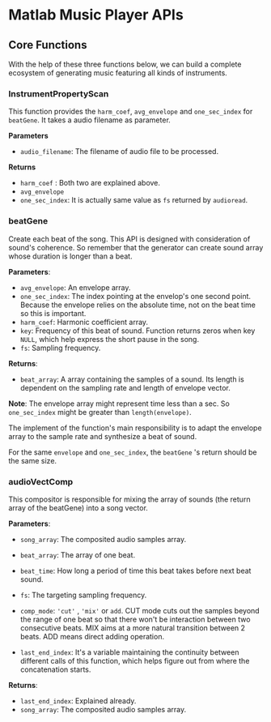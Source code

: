 # Matlab Music Player APIs

## Core Functions

With the help of these three functions below, we can build a complete ecosystem of generating music featuring all kinds of instruments.



### InstrumentPropertyScan

This function provides the `harm_coef`, `avg_envelope` and `one_sec_index` for `beatGene`. It takes a audio filename as parameter.

**Parameters**

- `audio_filename`: The filename of audio file to be processed.

**Returns**

- `harm_coef` : Both two are explained above.
- `avg_envelope`
- `one_sec_index`: It is actually same value as `fs` returned by `audioread`.



### beatGene

Create each beat of the song. This API is designed with consideration of sound's coherence. So remember that the generator can create sound array whose duration is longer than a beat. 

**Parameters**:

- `avg_envelope`: An envelope array.
- `one_sec_index`: The index pointing at the envelop's one second point. Because the envelope relies on the absolute time, not on the beat time so this is important.
- `harm_coef`: Harmonic coefficient array.
- `key`: Frequency of this beat of sound. Function returns zeros when key `NULL`, which help express the short pause in the song.
- `fs`: Sampling frequency.

**Returns**: 

- `beat_array`: A array containing the samples of a sound. Its length is dependent on the sampling rate and length of envelope vector.

**Note**: The envelope array might represent time less than a sec. So `one_sec_index` might be greater than `length(envelope)`.

The implement of the function's main responsibility is to adapt the envelope array to the sample rate and synthesize a beat of sound.

For the same `envelope` and `one_sec_index`, the `beatGene` 's return should be the same size.



### audioVectComp

This compositor is responsible for mixing the array of sounds (the return array of the beatGene) into a song vector.

**Parameters**:

- `song_array`: The composited audio samples array.

- `beat_array`: The array of one beat.
- `beat_time`: How long a period of time this beat takes before next beat sound.
- `fs`: The targeting sampling frequency.
- `comp_mode`: `'cut'` , `'mix'` or `add`. CUT mode cuts out the samples beyond the range of one beat so that there won't be interaction between two consecutive beats. MIX aims at a more natural transition between 2 beats. ADD means direct adding operation.
- `last_end_index`: It's a variable maintaining the continuity between different calls of this function, which helps figure out from where the concatenation starts.

**Returns**: 

- `last_end_index`: Explained already.
- `song_array`: The composited audio samples array. 



